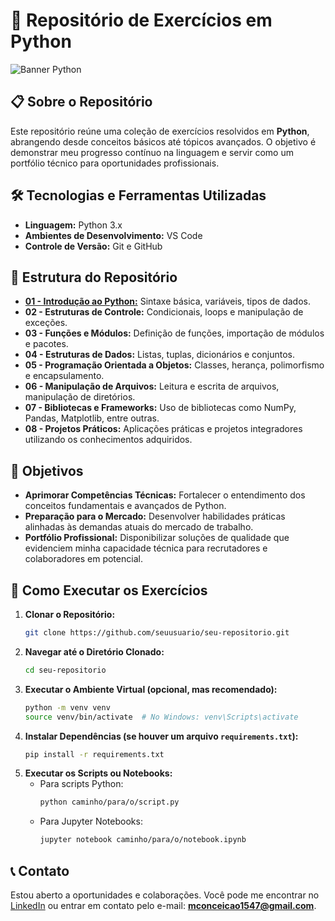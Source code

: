 # 🐍 Repositório de Exercícios em Python

![Banner Python](https://www.python.org/static/community_logos/python-logo.png)

## 📋 Sobre o Repositório

Este repositório reúne uma coleção de exercícios resolvidos em **Python**, abrangendo desde conceitos básicos até tópicos avançados. O objetivo é demonstrar meu progresso contínuo na linguagem e servir como um portfólio técnico para oportunidades profissionais.

## 🛠️ Tecnologias e Ferramentas Utilizadas

- **Linguagem:** Python 3.x
- **Ambientes de Desenvolvimento:** VS Code
- **Controle de Versão:** Git e GitHub

## 📂 Estrutura do Repositório

- [**01 - Introdução ao Python:**](https://github.com/MatheusSilvaConceicao/Exercicios---Python/tree/64e5588c319f82d670d5e38e4a2f469f9a54c078/01%20-%20Introdu%C3%A7%C3%A3o%20ao%20Python) Sintaxe básica, variáveis, tipos de dados.
- **02 - Estruturas de Controle:** Condicionais, loops e manipulação de exceções.
- **03 - Funções e Módulos:** Definição de funções, importação de módulos e pacotes.
- **04 - Estruturas de Dados:** Listas, tuplas, dicionários e conjuntos.
- **05 - Programação Orientada a Objetos:** Classes, herança, polimorfismo e encapsulamento.
- **06 - Manipulação de Arquivos:** Leitura e escrita de arquivos, manipulação de diretórios.
- **07 - Bibliotecas e Frameworks:** Uso de bibliotecas como NumPy, Pandas, Matplotlib, entre outras.
- **08 - Projetos Práticos:** Aplicações práticas e projetos integradores utilizando os conhecimentos adquiridos.

## 🎯 Objetivos

- **Aprimorar Competências Técnicas:** Fortalecer o entendimento dos conceitos fundamentais e avançados de Python.
- **Preparação para o Mercado:** Desenvolver habilidades práticas alinhadas às demandas atuais do mercado de trabalho.
- **Portfólio Profissional:** Disponibilizar soluções de qualidade que evidenciem minha capacidade técnica para recrutadores e colaboradores em potencial.

## 🚀 Como Executar os Exercícios

1. **Clonar o Repositório:**
   ```bash
   git clone https://github.com/seuusuario/seu-repositorio.git
   ```
2. **Navegar até o Diretório Clonado:**
   ```bash
   cd seu-repositorio
   ```
3. **Executar o Ambiente Virtual (opcional, mas recomendado):**
   ```bash
   python -m venv venv
   source venv/bin/activate  # No Windows: venv\Scripts\activate
   ```
4. **Instalar Dependências (se houver um arquivo `requirements.txt`):**
   ```bash
   pip install -r requirements.txt
   ```
5. **Executar os Scripts ou Notebooks:**
   - Para scripts Python:
     ```bash
     python caminho/para/o/script.py
     ```
   - Para Jupyter Notebooks:
     ```bash
     jupyter notebook caminho/para/o/notebook.ipynb
     ```

## 📞 Contato

Estou aberto a oportunidades e colaborações. Você pode me encontrar no [LinkedIn](www.linkedin.com/in/matheusfernandesconceicao) ou entrar em contato pelo e-mail: **mconceicao1547@gmail.com**.
